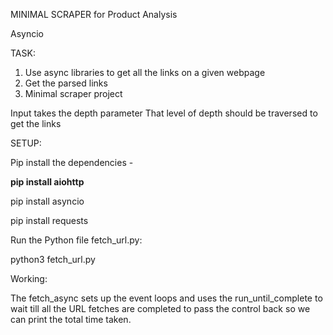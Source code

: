 MINIMAL SCRAPER for Product Analysis

Asyncio

TASK:
1. Use async libraries to get all the links on a given webpage
2. Get the parsed links
3. Minimal scraper project



Input takes the depth parameter
That level of depth should be traversed to get the links

 
 
 
 SETUP:
 
Pip install the dependencies - 
 
**pip install aiohttp**

pip install asyncio

pip install requests
 
 
Run the Python file fetch_url.py:
 
python3 fetch_url.py
 
Working:
 
The fetch_async sets up the event loops and uses the run_until_complete to wait till all the URL fetches are completed to pass the control back so we can print the total time taken.
